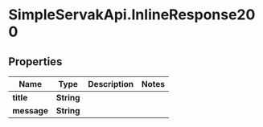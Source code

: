 # SimpleServakApi.InlineResponse200

## Properties
Name | Type | Description | Notes
------------ | ------------- | ------------- | -------------
**title** | **String** |  | 
**message** | **String** |  | 


